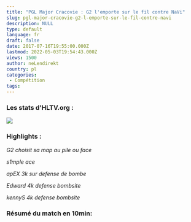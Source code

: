 ```yaml
---
title: "PGL Major Cracovie : G2 l'emporte sur le fil contre NaVi"
slug: pgl-major-cracovie-g2-l-emporte-sur-le-fil-contre-navi
description: NULL
type: default
language: fr
draft: false
date: 2017-07-16T19:55:00.000Z
lastmod: 2022-05-03T19:54:43.000Z
views: 1500
author: neLendirekt
country: pl
categories:
 - Compétition
tags:
---
```

### Les stats d'HLTV.org :

_![](/storage/images/596bc5ae4d20cg2png.png)_

### Highlights :

_G2 choisit sa map au pile ou face_   

_s1mple ace_   

_apEX 3k sur defense de bombe_   

_Edward 4k defense bombsite_   

_kennyS 4k defense bombsite_   

### Résumé du match en 10min:
